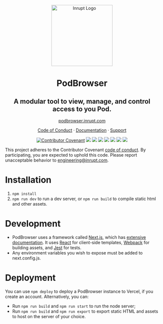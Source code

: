 <p align="center">
  <img src="public/inrupt_logo-2020.svg" alt="Inrupt Logo" width="200"/>
</p>
<span align="center">

# PodBrowser

## A modular tool to view, manage, and control access to you Pod.

[podbrowser.inrupt.com](https://podbrowser.inrupt.com)

[Code of Conduct](code-of-conduct.md) · [Documentation](https://docs.inrupt.com/user-interface/podbrowser/) · [Support](https://inrupt.atlassian.net/servicedesk/customer/portals) 

[![Contributor Covenant](https://img.shields.io/badge/Contributor%20Covenant-2.1-4baaaa.svg)](code_of_conduct.md)
![](https://img.shields.io/github/stars/inrupt/pod-browser.svg)
![](https://img.shields.io/github/forks/inrupt/pod-browser.svg)
![](https://img.shields.io/github/watchers/inrupt/pod-browser.svg)
![](https://img.shields.io/github/issues/inrupt/pod-browser.svg)
![](https://img.shields.io/github/issues-pr/inrupt/pod-browser.svg)
[![](https://img.shields.io/github/contributors/inrupt/pod-browser.svg)](https://github.com/inrupt/pod-browser/graphs/contributors)
![](https://img.shields.io/github/license/inrupt/pod-browser.svg)

</span>

This project adheres to the Contributor Covenant [code of conduct](code_of_conduct.md). By participating, you are expected to uphold this code. Please report unacceptable behavior to [engineering@inrupt.com](mailto:engineering@inrupt.com).


# Installation

1. `npm install`
2. `npm run dev` to run a dev server, or `npm run build` to compile static html
  and other assets.

# Development

* PodBrowser uses a framework called [Next.js](https://nextjs.org/), which has
  [extensive documentation](https://nextjs.org/docs/getting-started). It uses
  [React](https://reactjs.org/) for client-side templates, [Webpack](https://webpack.js.org/) for building assets, and [Jest](https://jestjs.io/) for tests.
* Any environment variables you wish to expose must be added to next.config.js.


# Deployment

You can use `npm deploy` to deploy a PodBrowser instance to Vercel, if you
create an account. Alternatively, you can:

* Run `npm run build` and `npm run start` to run the node server;
* Run `npm run build` and `npm run export` to export static HTML and assets
  to host on the server of your choice.

